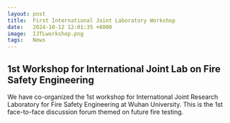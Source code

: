 ```yaml
---
layout: post
title:  First International Joint Laboratory Workshop
date:   2024-10-12 12:01:35 +0800
image:  IJTLworkshop.png
tags:   News
---
```

## 1st Workshop for International Joint Lab on Fire Safety Engineering
We have co-organized the 1st workshop for International Joint Research Laboratory for Fire Safety Engineering at Wuhan University. This is the 1st face-to-face discussion forum themed on future fire testing. 